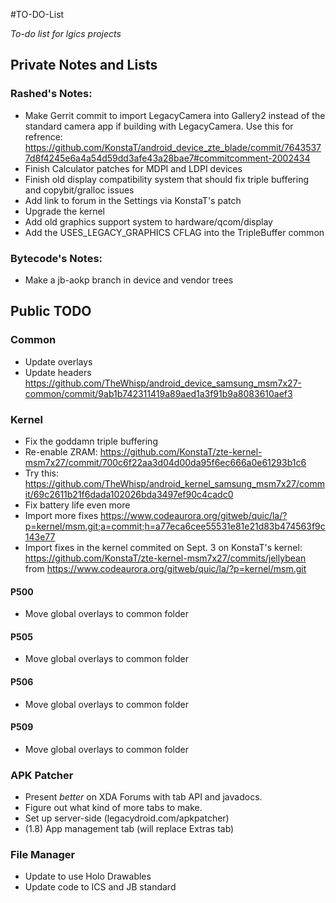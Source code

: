 #TO-DO-List

_To-do list for lgics projects_

## Private Notes and Lists

### Rashed's Notes:

 * Make Gerrit commit to import LegacyCamera into Gallery2 instead of the standard camera app if building with LegacyCamera. Use this for refrence: https://github.com/KonstaT/android_device_zte_blade/commit/76435377d8f4245e6a4a54d59dd3afe43a28bae7#commitcomment-2002434
 * Finish Calculator patches for MDPI and LDPI devices
 * Finish old display compatibility system that should fix triple buffering and copybit/gralloc issues
 * Add link to forum in the Settings via KonstaT's patch
 * Upgrade the kernel
 * Add old graphics support system to hardware/qcom/display
 * Add the USES_LEGACY_GRAPHICS CFLAG into the TripleBuffer common

### Bytecode's Notes:

 * Make a jb-aokp branch in device and vendor trees

## Public TODO

### Common

 * Update overlays
 * Update headers https://github.com/TheWhisp/android_device_samsung_msm7x27-common/commit/9ab1b742311419a89aed1a3f91b9a8083610aef3

### Kernel

 * Fix the goddamn triple buffering
 * Re-enable ZRAM: https://github.com/KonstaT/zte-kernel-msm7x27/commit/700c6f22aa3d04d00da95f6ec666a0e61293b1c6
 * Try this: https://github.com/TheWhisp/android_kernel_samsung_msm7x27/commit/69c2611b21f6dada102026bda3497ef90c4cadc0
 * Fix battery life even more
 * Import more fixes https://www.codeaurora.org/gitweb/quic/la/?p=kernel/msm.git;a=commit;h=a77eca6cee55531e81e21d83b474563f9c143e77
 * Import fixes in the kernel commited on Sept. 3 on KonstaT's kernel: https://github.com/KonstaT/zte-kernel-msm7x27/commits/jellybean from https://www.codeaurora.org/gitweb/quic/la/?p=kernel/msm.git

#### P500

 * Move global overlays to common folder

#### P505

 * Move global overlays to common folder

#### P506

 * Move global overlays to common folder

#### P509

 * Move global overlays to common folder

### APK Patcher

 * Present _better_ on XDA Forums with tab API and javadocs.
 * Figure out what kind of more tabs to make.
 * Set up server-side (legacydroid.com/apkpatcher)
 * (1.8) App management tab (will replace Extras tab)

### File Manager

 * Update to use Holo Drawables
 * Update code to ICS and JB standard


